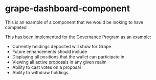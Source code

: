# grape-dashboard-component
This is an example of a component that we would be looking to have completed

This has been implemented for the Governance Program as an example:

- Currently holdings deposited will show for Grape
- Future enhancements should include
-   Displaying all positions that the wallet can participate in
-   Viewing all active proposals in any given realm
-   Ability to cast votes on a proposal
-   Ability to withdraw holdings
